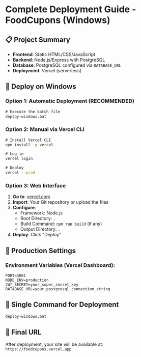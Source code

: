 # Complete Deployment Guide - FoodCupons (Windows)

## 📋 Project Summary
- **Frontend**: Static HTML/CSS/JavaScript
- **Backend**: Node.js/Express with PostgreSQL
- **Database**: PostgreSQL configured via `DATABASE_URL`
- **Deployment**: Vercel (serverless)

## 🚀 Deploy on Windows

### Option 1: Automatic Deployment (RECOMMENDED)
```cmd
# Execute the batch file
deploy-windows.bat
```

### Option 2: Manual via Vercel CLI
```cmd
# Install Vercel CLI
npm install -g vercel

# Log in
vercel login

# Deploy
vercel --prod
```

### Option 3: Web Interface
1. **Go to**: [vercel.com](https://vercel.com)
2. **Import**: Your Git repository or upload the files
3. **Configure**:
   - Framework: Node.js
   - Root Directory: `.`
   - Build Command: `npm run build` (if any)
   - Output Directory: `.`
4. **Deploy**: Click "Deploy"

## 🔧 Production Settings

### Environment Variables (Vercel Dashboard):
```
PORT=3001
NODE_ENV=production
JWT_SECRET=your_super_secret_key
DATABASE_URL=your_postgresql_connection_string
```

## 🎯 Single Command for Deployment
```cmd
deploy-windows.bat
```

## 📱 Final URL
After deployment, your site will be available at:
`https://foodcupons.vercel.app`